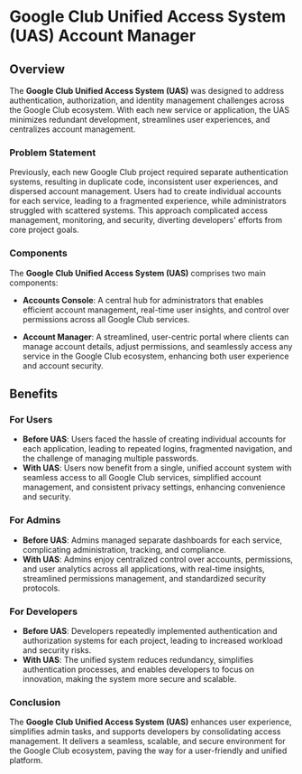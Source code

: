 # Google Club Unified Access System (UAS) Account Manager

## Overview

The **Google Club Unified Access System (UAS)** was designed to address authentication, authorization, and identity management challenges across the Google Club ecosystem. With each new service or application, the UAS minimizes redundant development, streamlines user experiences, and centralizes account management.

### Problem Statement

Previously, each new Google Club project required separate authentication systems, resulting in duplicate code, inconsistent user experiences, and dispersed account management. Users had to create individual accounts for each service, leading to a fragmented experience, while administrators struggled with scattered systems. This approach complicated access management, monitoring, and security, diverting developers' efforts from core project goals.

### Components

The **Google Club Unified Access System (UAS)** comprises two main components:

- **Accounts Console**: A central hub for administrators that enables efficient account management, real-time user insights, and control over permissions across all Google Club services.
  
- **Account Manager**: A streamlined, user-centric portal where clients can manage account details, adjust permissions, and seamlessly access any service in the Google Club ecosystem, enhancing both user experience and account security.

## Benefits

### For Users

- **Before UAS**: Users faced the hassle of creating individual accounts for each application, leading to repeated logins, fragmented navigation, and the challenge of managing multiple passwords.
- **With UAS**: Users now benefit from a single, unified account system with seamless access to all Google Club services, simplified account management, and consistent privacy settings, enhancing convenience and security.

### For Admins

- **Before UAS**: Admins managed separate dashboards for each service, complicating administration, tracking, and compliance.
- **With UAS**: Admins enjoy centralized control over accounts, permissions, and user analytics across all applications, with real-time insights, streamlined permissions management, and standardized security protocols.

### For Developers

- **Before UAS**: Developers repeatedly implemented authentication and authorization systems for each project, leading to increased workload and security risks.
- **With UAS**: The unified system reduces redundancy, simplifies authentication processes, and enables developers to focus on innovation, making the system more secure and scalable.

### Conclusion

The **Google Club Unified Access System (UAS)** enhances user experience, simplifies admin tasks, and supports developers by consolidating access management. It delivers a seamless, scalable, and secure environment for the Google Club ecosystem, paving the way for a user-friendly and unified platform.
